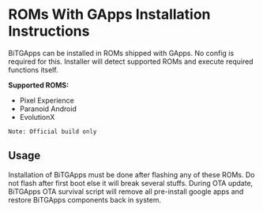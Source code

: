 # ROMs With GApps Installation Instructions

BiTGApps can be installed in ROMs shipped with GApps. No config is required for this. Installer will detect supported ROMs and execute required functions itself.

**Supported ROMS:**

* Pixel Experience
* Paranoid Android
* EvolutionX

`Note: Official build only`

## Usage

Installation of BiTGApps must be done after flashing any of these ROMs. Do not flash after first boot else it will break several stuffs.
During OTA update, BiTGApps OTA survival script will remove all pre-install google apps and restore BiTGApps components back in system.
